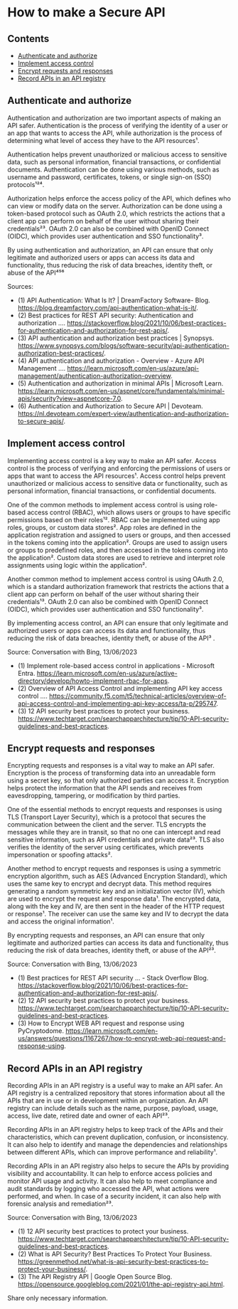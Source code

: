 # How to make a Secure API

## Contents
  - [Authenticate and authorize](#authenticate-and-authorize)
  - [Implement access control](#implement-access-control)
  - [Encrypt requests and responses](#encrypt-requests-and-responses)
  - [Record APIs in an API registry](#record-apis-in-an-api-registry)

## Authenticate and authorize
Authentication and authorization are two important aspects of making an API safer. Authentication is the process of verifying the identity of a user or an app that wants to access the API, while authorization is the process of determining what level of access they have to the API resources¹.

Authentication helps prevent unauthorized or malicious access to sensitive data, such as personal information, financial transactions, or confidential documents. Authentication can be done using various methods, such as username and password, certificates, tokens, or single sign-on (SSO) protocols¹²⁴.

Authorization helps enforce the access policy of the API, which defines who can view or modify data on the server. Authorization can be done using a token-based protocol such as OAuth 2.0, which restricts the actions that a client app can perform on behalf of the user without sharing their credentials²³. OAuth 2.0 can also be combined with OpenID Connect (OIDC), which provides user authentication and SSO functionality³.

By using authentication and authorization, an API can ensure that only legitimate and authorized users or apps can access its data and functionality, thus reducing the risk of data breaches, identity theft, or abuse of the API⁴⁵⁶

Sources:
- (1) API Authentication: What Is It? | DreamFactory Software- Blog. https://blog.dreamfactory.com/api-authentication-what-is-it/.
- (2) Best practices for REST API security: Authentication and authorization .... https://stackoverflow.blog/2021/10/06/best-practices-for-authentication-and-authorization-for-rest-apis/.
- (3) API authentication and authorization best practices | Synopsys. https://www.synopsys.com/blogs/software-security/api-authentication-authorization-best-practices/.
- (4) API authentication and authorization - Overview - Azure API Management .... https://learn.microsoft.com/en-us/azure/api-management/authentication-authorization-overview.
- (5) Authentication and authorization in minimal APIs | Microsoft Learn. https://learn.microsoft.com/en-us/aspnet/core/fundamentals/minimal-apis/security?view=aspnetcore-7.0.
- (6) Authentication and Authorization to Secure API | Devoteam. https://nl.devoteam.com/expert-view/authentication-and-authorization-to-secure-apis/.

## Implement access control

Implementing access control is a key way to make an API safer. Access control is the process of verifying and enforcing the permissions of users or apps that want to access the API resources¹. Access control helps prevent unauthorized or malicious access to sensitive data or functionality, such as personal information, financial transactions, or confidential documents.

One of the common methods to implement access control is using role-based access control (RBAC), which allows users or groups to have specific permissions based on their roles¹². RBAC can be implemented using app roles, groups, or custom data stores². App roles are defined in the application registration and assigned to users or groups, and then accessed in the tokens coming into the application². Groups are used to assign users or groups to predefined roles, and then accessed in the tokens coming into the application². Custom data stores are used to retrieve and interpret role assignments using logic within the application².

Another common method to implement access control is using OAuth 2.0, which is a standard authorization framework that restricts the actions that a client app can perform on behalf of the user without sharing their credentials¹³. OAuth 2.0 can also be combined with OpenID Connect (OIDC), which provides user authentication and SSO functionality³.

By implementing access control, an API can ensure that only legitimate and authorized users or apps can access its data and functionality, thus reducing the risk of data breaches, identity theft, or abuse of the API³ .

Source: Conversation with Bing, 13/06/2023
- (1) Implement role-based access control in applications - Microsoft Entra. https://learn.microsoft.com/en-us/azure/active-directory/develop/howto-implement-rbac-for-apps.
- (2) Overview of API Access Control and implementing API key access control .... https://community.f5.com/t5/technical-articles/overview-of-api-access-control-and-implementing-api-key-access/ta-p/295747.
- (3) 12 API security best practices to protect your business. https://www.techtarget.com/searchapparchitecture/tip/10-API-security-guidelines-and-best-practices.

## Encrypt requests and responses

Encrypting requests and responses is a vital way to make an API safer. Encryption is the process of transforming data into an unreadable form using a secret key, so that only authorized parties can access it. Encryption helps protect the information that the API sends and receives from eavesdropping, tampering, or modification by third parties.

One of the essential methods to encrypt requests and responses is using TLS (Transport Layer Security), which is a protocol that secures the communication between the client and the server. TLS encrypts the messages while they are in transit, so that no one can intercept and read sensitive information, such as API credentials and private data²³. TLS also verifies the identity of the server using certificates, which prevents impersonation or spoofing attacks².

Another method to encrypt requests and responses is using a symmetric encryption algorithm, such as AES (Advanced Encryption Standard), which uses the same key to encrypt and decrypt data. This method requires generating a random symmetric key and an initialization vector (IV), which are used to encrypt the request and response data¹. The encrypted data, along with the key and IV, are then sent in the header of the HTTP request or response¹. The receiver can use the same key and IV to decrypt the data and access the original information¹.

By encrypting requests and responses, an API can ensure that only legitimate and authorized parties can access its data and functionality, thus reducing the risk of data breaches, identity theft, or abuse of the API²³.

Source: Conversation with Bing, 13/06/2023
- (1) Best practices for REST API security ... - Stack Overflow Blog. https://stackoverflow.blog/2021/10/06/best-practices-for-authentication-and-authorization-for-rest-apis/.
- (2) 12 API security best practices to protect your business. https://www.techtarget.com/searchapparchitecture/tip/10-API-security-guidelines-and-best-practices.
- (3) How to Encrypt WEB API request and response using PyCryptodome. https://learn.microsoft.com/en-us/answers/questions/1167267/how-to-encrypt-web-api-request-and-response-using.

## Record APIs in an API registry

Recording APIs in an API registry is a useful way to make an API safer. An API registry is a centralized repository that stores information about all the APIs that are in use or in development within an organization. An API registry can include details such as the name, purpose, payload, usage, access, live date, retired date and owner of each API²³.

Recording APIs in an API registry helps to keep track of the APIs and their characteristics, which can prevent duplication, confusion, or inconsistency. It can also help to identify and manage the dependencies and relationships between different APIs, which can improve performance and reliability¹.

Recording APIs in an API registry also helps to secure the APIs by providing visibility and accountability. It can help to enforce access policies and monitor API usage and activity. It can also help to meet compliance and audit standards by logging who accessed the API, what actions were performed, and when. In case of a security incident, it can also help with forensic analysis and remediation²³.

Source: Conversation with Bing, 13/06/2023
- (1) 12 API security best practices to protect your business. https://www.techtarget.com/searchapparchitecture/tip/10-API-security-guidelines-and-best-practices.
- (2) What is API Security? Best Practices To Protect Your Business. https://greenmethod.net/what-is-api-security-best-practices-to-protect-your-business/.
- (3) The API Registry API | Google Open Source Blog. https://opensource.googleblog.com/2021/01/the-api-registry-api.html.

Share only necessary information. 


